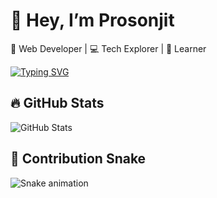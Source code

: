 # 👋 Hey, I’m Prosonjit

🚀 Web Developer | 💻 Tech Explorer | 🌱 Learner 

[![Typing SVG](https://readme-typing-svg.herokuapp.com?font=Caveat+Brush&size=30&duration=4999&pause=1000&color=BFF74B&width=435&lines=Life+is+not+a+race+%F0%9F%8F%83%E2%80%8D%E2%99%82%EF%B8%8F;So+stop+running+%26+Start+Learning+%F0%9F%A7%91%E2%80%8D%F0%9F%8E%93;Learning+From+Every+Mistakes+%F0%9F%92%AB)](https://git.io/typing-svg)

## 🔥 GitHub Stats  
![GitHub Stats](https://github-readme-stats.vercel.app/api?username=Prosonjit2006&show_icons=true&theme=radical)  

## 🐍 Contribution Snake  
![Snake animation](https://github.com/Prosonjit2006/Prosonjit2006/blob/output/snake.svg)
